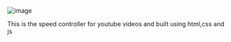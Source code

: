 ![image](https://github.com/user-attachments/assets/bf1ded67-d732-4e10-b86a-a1b210a53622)





This is the speed controller for youtube videos and built using html,css and js 
